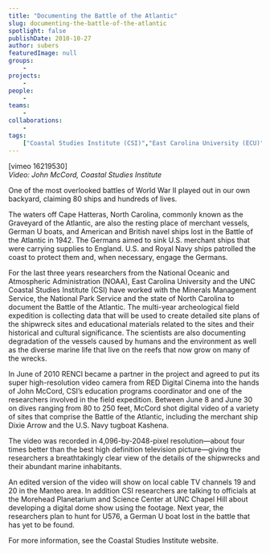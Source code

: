 ```yaml
---
title: "Documenting the Battle of the Atlantic"
slug: documenting-the-battle-of-the-atlantic
spotlight: false
publishDate: 2010-10-27
author: subers
featuredImage: null
groups:
    - 
projects:
    - 
people:
    - 
teams: 
    - 
collaborations:
    - 
tags:
    ["Coastal Studies Institute (CSI)","East Carolina University (ECU)","Minerals Management Service","National Oceanic and Atmospheric Administration (NOAA)","National Park Service","RED"]
---
```

<p>[vimeo 16219530]<br /><em>Video: John McCord, Coastal Studies Institute</em></p>
<p>One of the most overlooked battles of World War II played out in our own backyard, claiming 80 ships and hundreds of lives.</p>
<p>The waters off Cape Hatteras, North Carolina, commonly known as the Graveyard of the Atlantic, are also the resting place of merchant vessels, German U boats, and American and British navel ships lost in the Battle of the Atlantic in 1942. The Germans aimed to sink U.S. merchant ships that were carrying supplies to England. U.S. and Royal Navy ships patrolled the coast to protect them and, when necessary, engage the Germans.<!--more--></p>
<p>For the last three years researchers from the National Oceanic and Atmospheric Administration (NOAA), East Carolina University and the UNC Coastal Studies Institute (CSI) have worked with the Minerals Management Service, the National Park Service and the state of North Carolina to document the Battle of the Atlantic. The multi-year archeological field expedition is collecting data that will be used to create detailed site plans of the shipwreck sites and educational materials related to the sites and their historical and cultural significance. The scientists are also documenting degradation of the vessels caused by humans and the environment as well as the diverse marine life that live on the reefs that now grow on many of the wrecks.</p>
<p>In June of 2010 RENCI became a partner in the project and agreed to put its super high-resolution video camera from RED Digital Cinema into the hands of John McCord, CSI’s education programs coordinator and one of the researchers involved in the field expedition. Between June 8 and June 30 on dives ranging from 80 to 250 feet, McCord shot digital video of a variety of sites that comprise the Battle of the Atlantic, including the merchant ship Dixie Arrow and the U.S. Navy tugboat Kashena.</p>
<p>The video was recorded in 4,096-by-2048-pixel resolution—about four times better than the best high definition television picture—giving the researchers a breathtakingly clear view of the details of the shipwrecks and their abundant marine inhabitants.</p>
<p>An edited version of the video will show on local cable TV channels 19 and 20 in the Manteo area. In addition CSI researchers are talking to officials at the Morehead Planetarium and Science Center at UNC Chapel Hill about developing a digital dome show using the footage. Next year, the researchers plan to hunt for U576, a German U boat lost in the battle that has yet to be found.</p>
<p>For more information, see the Coastal Studies Institute website.</p>

